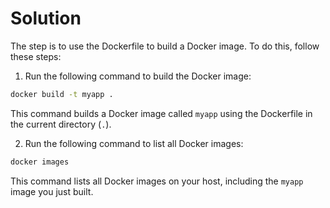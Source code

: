 # Solution

The step is to use the Dockerfile to build a Docker image. To do this, follow these steps:

1. Run the following command to build the Docker image:

```bash
docker build -t myapp .
```

This command builds a Docker image called `myapp` using the Dockerfile in the current directory (`.`).

2. Run the following command to list all Docker images:

```bash
docker images
```

This command lists all Docker images on your host, including the `myapp` image you just built.
